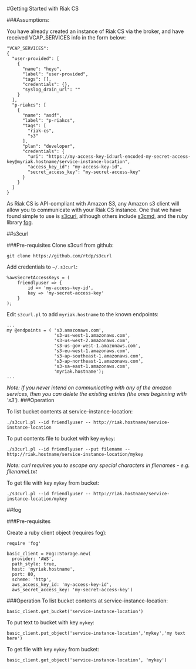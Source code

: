 #Getting Started with Riak CS

###Assumptions:

You have already created an instance of Riak CS via the broker, and have received VCAP_SERVICES info in the form below:
```
"VCAP_SERVICES":
{
  "user-provided": [
    {
      "name": "heyo",
      "label": "user-provided",
      "tags": [],
      "credentials": {},
      "syslog_drain_url": ""
    }
  ],
  "p-riakcs": [
    {
      "name": "asdf",
      "label": "p-riakcs",
      "tags": [
        "riak-cs",
        "s3"
      ],
      "plan": "developer",
      "credentials": {
        "uri": "https://my-access-key-id:url-encoded-my-secret-access-key@myriak.hostname/service-instance-location",
        "access_key_id": "my-access-key-id",
        "secret_access_key": "my-secret-access-key"
      }
    }
  ]
}
```
As Riak CS is API-compliant with Amazon S3, any Amazon s3 client will allow you to communicate with your Riak CS instance. One that we have found simple to use is [s3curl](https://github.com/rtdp/s3curl), although others include [s3cmd](http://s3tools.org/s3cmd), and the ruby library [fog](http://fog.io/).

##s3curl

###Pre-requisites
Clone s3curl from github:

`git clone https://github.com/rtdp/s3curl`

Add credentials to `~/.s3curl`:
```
%awsSecretAccessKeys = (
    friendlyuser => {
        id => 'my-access-key-id',
        key => 'my-secret-access-key'
    }
);
```

Edit `s3curl.pl` to add `myriak.hostname` to the known endpoints:

```
...
my @endpoints = ( 's3.amazonaws.com',
                  's3-us-west-1.amazonaws.com',
                  's3-us-west-2.amazonaws.com',
                  's3-us-gov-west-1.amazonaws.com',
                  's3-eu-west-1.amazonaws.com',
                  's3-ap-southeast-1.amazonaws.com',
                  's3-ap-northeast-1.amazonaws.com',
                  's3-sa-east-1.amazonaws.com',
                  'myriak.hostname');
...
```
*Note: If you never intend on communicating with any of the amazon services, then you can delete the existing entries (the ones beginning with 's3').*
###Operation

To list bucket contents at service-instance-location:

`./s3curl.pl --id friendlyuser -- http://riak.hostname/service-instance-location`

To put contents file to bucket with key `mykey`:

`./s3curl.pl --id friendlyuser --put filename -- http://riak.hostname/service-instance-location/mykey`

*Note: curl requires you to escape any special characters in filenames - e.g. filename\\.txt*

To get file with key `mykey` from bucket:

`./s3curl.pl --id friendlyuser -- http://riak.hostname/service-instance-location/mykey`

##fog

###Pre-requisites

Create a ruby client object (requires fog):

```
require 'fog'

basic_client = Fog::Storage.new(
  provider: 'AWS',
  path_style: true,
  host: 'myriak.hostname',
  port: 80,
  scheme: 'http',
  aws_access_key_id: 'my-access-key-id',
  aws_secret_access_key: 'my-secret-access-key')
```

###Operation
To list bucket contents at service-instance-location:

`basic_client.get_bucket('service-instance-location')`

To put text to bucket with key `mykey`:

`basic_client.put_object('service-instance-location','mykey','my text here')`

To get file with key `mykey` from bucket:

`basic_client.get_object('service-instance-location', 'mykey')`
